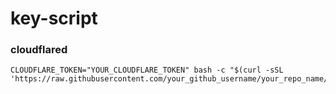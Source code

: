 # key-script

### cloudflared
```
CLOUDFLARE_TOKEN="YOUR_CLOUDFLARE_TOKEN" bash -c "$(curl -sSL 'https://raw.githubusercontent.com/your_github_username/your_repo_name/main/cloudflared_install.sh')"
```

